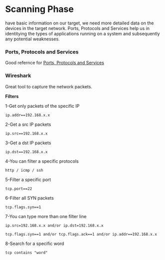 # Scanning Phase

have basic information on our target, we need more detailed data on the devices in the target network. Ports, Protocols and Services help us in identitying the types of applications running on a system and subsequently any potential weaknesses.




### Ports, Protocols and Services

Good refernce for [ Ports, Protocols and Services ](http://www.iana.org/assignments/port-numbers)



### Wireshark

Great tool to capture the network packets.


**Filters**

1-Get only packets of the specific IP
```
ip.addr==192.168.x.x
```

2-Get a src IP packets
```
ip.src==192.168.x.x
```

3-Get a dst IP packets
```
ip.dst==192.168.x.x
```

4-You can filter a specific protocols
```
http / icmp / ssh
```

5-Filter a specific port
```
tcp.port==22
```

6-Filter all SYN packets
```
tcp.flags.syn==1
```

7-You can type more than one filter line
```
ip.src=192.168.x.x and/or ip.dst=192.168.x.x

tcp.flags.syn==1 and/or tcp.flags.ack==1 and/or ip.addr==192.168.x.x
```

8-Search for a specific word
```
tcp contains "word"
```
